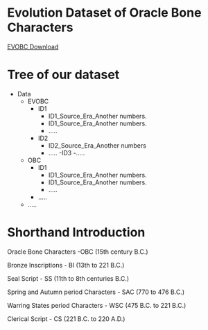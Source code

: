 # Evolution Dataset of Oracle Bone Characters
[EVOBC Download](https://pan.baidu.com/s/1kfhM_8lne9oK359V1Iz1DA?pwd=3216)
# Tree of our dataset
- Data
  - EVOBC
    - ID1
      - ID1_Source_Era_Another numbers.
      - ID1_Source_Era_Another numbers.
      - .....
    - ID2
      - ID2_Source_Era_Another numbers
      - .....
    -ID3
    -..... 
  - OBC
    - ID1
      - ID1_Source_Era_Another numbers.
      - ID1_Source_Era_Another numbers.
      - .....
    - .....
  - .....
# Shorthand Introduction
Oracle Bone Characters -OBC (15th century B.C.)

Bronze Inscriptions - BI (13th to 221 B.C.)

Seal Script - SS (11th to 8th centuries B.C.)

Spring and Autumn period Characters - SAC (770 to 476 B.C.)

Warring States period Characters - WSC (475 B.C. to 221 B.C.)

Clerical Script - CS (221 B.C. to 220 A.D.)


